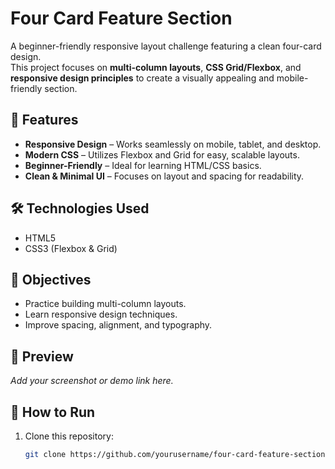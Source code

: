 # Four Card Feature Section

A beginner-friendly responsive layout challenge featuring a clean four-card design.  
This project focuses on **multi-column layouts**, **CSS Grid/Flexbox**, and **responsive design principles** to create a visually appealing and mobile-friendly section.

## 📌 Features
- **Responsive Design** – Works seamlessly on mobile, tablet, and desktop.
- **Modern CSS** – Utilizes Flexbox and Grid for easy, scalable layouts.
- **Beginner-Friendly** – Ideal for learning HTML/CSS basics.
- **Clean & Minimal UI** – Focuses on layout and spacing for readability.

## 🛠 Technologies Used
- HTML5
- CSS3 (Flexbox & Grid)

## 🎯 Objectives
- Practice building multi-column layouts.
- Learn responsive design techniques.
- Improve spacing, alignment, and typography.

## 📸 Preview
_Add your screenshot or demo link here._

## 🚀 How to Run
1. Clone this repository:
   ```bash
   git clone https://github.com/yourusername/four-card-feature-section.git
